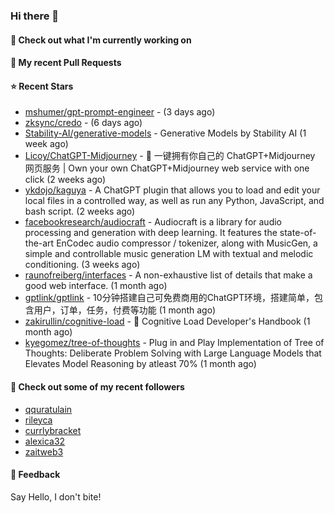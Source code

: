 ### Hi there 👋

#### 👷 Check out what I'm currently working on

#### 🔨 My recent Pull Requests


#### ⭐ Recent Stars

- [mshumer/gpt-prompt-engineer](https://github.com/mshumer/gpt-prompt-engineer) -  (3 days ago)
- [zksync/credo](https://github.com/zksync/credo) -  (6 days ago)
- [Stability-AI/generative-models](https://github.com/Stability-AI/generative-models) - Generative Models by Stability AI (1 week ago)
- [Licoy/ChatGPT-Midjourney](https://github.com/Licoy/ChatGPT-Midjourney) - 🍭 一键拥有你自己的 ChatGPT&#43;Midjourney 网页服务 | Own your own ChatGPT&#43;Midjourney web service with one click (2 weeks ago)
- [ykdojo/kaguya](https://github.com/ykdojo/kaguya) - A ChatGPT plugin that allows you to load and edit your local files in a controlled way, as well as run any Python, JavaScript, and bash script. (2 weeks ago)
- [facebookresearch/audiocraft](https://github.com/facebookresearch/audiocraft) - Audiocraft is a library for audio processing and generation with deep learning. It features the state-of-the-art EnCodec audio compressor / tokenizer, along with MusicGen, a simple and controllable music generation LM with textual and melodic conditioning. (3 weeks ago)
- [raunofreiberg/interfaces](https://github.com/raunofreiberg/interfaces) - A non-exhaustive list of details that make a good web interface. (1 month ago)
- [gptlink/gptlink](https://github.com/gptlink/gptlink) - 10分钟搭建自己可免费商用的ChatGPT环境，搭建简单，包含用户，订单，任务，付费等功能 (1 month ago)
- [zakirullin/cognitive-load](https://github.com/zakirullin/cognitive-load) - 🧠 Cognitive Load Developer&#39;s Handbook (1 month ago)
- [kyegomez/tree-of-thoughts](https://github.com/kyegomez/tree-of-thoughts) - Plug in and Play Implementation of Tree of Thoughts: Deliberate Problem Solving with Large Language Models that Elevates Model Reasoning by atleast 70%  (1 month ago)

#### 👯 Check out some of my recent followers

- [qquratulain](https://github.com/qquratulain)
- [rileyca](https://github.com/rileyca)
- [currlybracket](https://github.com/currlybracket)
- [alexica32](https://github.com/alexica32)
- [zaitweb3](https://github.com/zaitweb3)

#### 💬 Feedback

Say Hello, I don't bite!